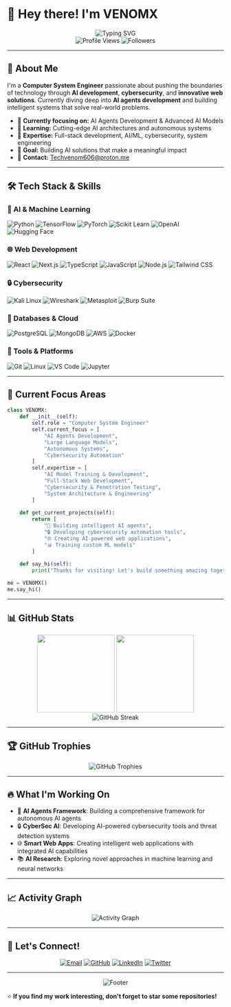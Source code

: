 # 👋 Hey there! I'm VENOMX

<div align="center">
  <img src="https://readme-typing-svg.herokuapp.com?font=Fira+Code&size=30&duration=3000&pause=1000&color=00F7FF&center=true&vCenter=true&width=600&lines=Computer+System+Engineer;AI+Developer+%26+Researcher;Cybersecurity+Expert;Full+Stack+Developer;AI+Agents+Specialist" alt="Typing SVG" />
</div>

<div align="center">
  <img src="https://komarev.com/ghpvc/?username=TechVenom&color=blueviolet&style=flat-square&label=Profile+Views" alt="Profile Views" />
  <img src="https://img.shields.io/github/followers/TechVenom?style=flat-square&color=blue" alt="Followers" />
</div>

---

## 🚀 About Me

I'm a **Computer System Engineer** passionate about pushing the boundaries of technology through **AI development**, **cybersecurity**, and **innovative web solutions**. Currently diving deep into **AI agents development** and building intelligent systems that solve real-world problems.

- 🔭 **Currently focusing on:** AI Agents Development & Advanced AI Models
- 🌱 **Learning:** Cutting-edge AI architectures and autonomous systems
- 💼 **Expertise:** Full-stack development, AI/ML, cybersecurity, system engineering
- 🎯 **Goal:** Building AI solutions that make a meaningful impact
- 📧 **Contact:** Techvenom606@proton.me

---

## 🛠️ Tech Stack & Skills

### 🤖 AI & Machine Learning
![Python](https://img.shields.io/badge/Python-3776AB?style=for-the-badge&logo=python&logoColor=white)
![TensorFlow](https://img.shields.io/badge/TensorFlow-FF6F00?style=for-the-badge&logo=tensorflow&logoColor=white)
![PyTorch](https://img.shields.io/badge/PyTorch-EE4C2C?style=for-the-badge&logo=pytorch&logoColor=white)
![Scikit Learn](https://img.shields.io/badge/scikit_learn-F7931E?style=for-the-badge&logo=scikit-learn&logoColor=white)
![OpenAI](https://img.shields.io/badge/OpenAI-412991?style=for-the-badge&logo=openai&logoColor=white)
![Hugging Face](https://img.shields.io/badge/🤗_Hugging_Face-FFD21E?style=for-the-badge)

### 🌐 Web Development
![React](https://img.shields.io/badge/React-20232A?style=for-the-badge&logo=react&logoColor=61DAFB)
![Next.js](https://img.shields.io/badge/Next.js-000000?style=for-the-badge&logo=nextdotjs&logoColor=white)
![TypeScript](https://img.shields.io/badge/TypeScript-007ACC?style=for-the-badge&logo=typescript&logoColor=white)
![JavaScript](https://img.shields.io/badge/JavaScript-F7DF1E?style=for-the-badge&logo=javascript&logoColor=black)
![Node.js](https://img.shields.io/badge/Node.js-43853D?style=for-the-badge&logo=node.js&logoColor=white)
![Tailwind CSS](https://img.shields.io/badge/Tailwind_CSS-38B2AC?style=for-the-badge&logo=tailwind-css&logoColor=white)

### 🔒 Cybersecurity
![Kali Linux](https://img.shields.io/badge/Kali_Linux-557C94?style=for-the-badge&logo=kali-linux&logoColor=white)
![Wireshark](https://img.shields.io/badge/Wireshark-1679A7?style=for-the-badge&logo=wireshark&logoColor=white)
![Metasploit](https://img.shields.io/badge/Metasploit-2596CD?style=for-the-badge&logo=metasploit&logoColor=white)
![Burp Suite](https://img.shields.io/badge/Burp_Suite-FF6633?style=for-the-badge&logo=burp-suite&logoColor=white)

### 💾 Databases & Cloud
![PostgreSQL](https://img.shields.io/badge/PostgreSQL-316192?style=for-the-badge&logo=postgresql&logoColor=white)
![MongoDB](https://img.shields.io/badge/MongoDB-4EA94B?style=for-the-badge&logo=mongodb&logoColor=white)
![AWS](https://img.shields.io/badge/AWS-232F3E?style=for-the-badge&logo=amazon-aws&logoColor=white)
![Docker](https://img.shields.io/badge/Docker-2496ED?style=for-the-badge&logo=docker&logoColor=white)

### 🔧 Tools & Platforms
![Git](https://img.shields.io/badge/Git-F05032?style=for-the-badge&logo=git&logoColor=white)
![Linux](https://img.shields.io/badge/Linux-FCC624?style=for-the-badge&logo=linux&logoColor=black)
![VS Code](https://img.shields.io/badge/VS_Code-007ACC?style=for-the-badge&logo=visual-studio-code&logoColor=white)
![Jupyter](https://img.shields.io/badge/Jupyter-F37626?style=for-the-badge&logo=jupyter&logoColor=white)

---

## 🎯 Current Focus Areas

```python
class VENOMX:
    def __init__(self):
        self.role = "Computer System Engineer"
        self.current_focus = [
            "AI Agents Development",
            "Large Language Models",
            "Autonomous Systems",
            "Cybersecurity Automation"
        ]
        self.expertise = [
            "AI Model Training & Development",
            "Full-Stack Web Development", 
            "Cybersecurity & Penetration Testing",
            "System Architecture & Engineering"
        ]
        
    def get_current_projects(self):
        return [
            "🤖 Building intelligent AI agents",
            "🔒 Developing cybersecurity automation tools",
            "🌐 Creating AI-powered web applications",
            "📊 Training custom ML models"
        ]
        
    def say_hi(self):
        print("Thanks for visiting! Let's build something amazing together! 🚀")

me = VENOMX()
me.say_hi()
```

---

## 📊 GitHub Stats

<div align="center">
  <img height="180em" src="https://github-readme-stats.vercel.app/api?username=TechVenom&show_icons=true&theme=tokyonight&include_all_commits=true&count_private=true"/>
  <img height="180em" src="https://github-readme-stats.vercel.app/api/top-langs/?username=TechVenom&layout=compact&langs_count=8&theme=tokyonight"/>
</div>

<div align="center">
  <img src="https://github-readme-streak-stats.herokuapp.com/?user=TechVenom&theme=tokyonight" alt="GitHub Streak" />
</div>

---

## 🏆 GitHub Trophies
<div align="center">
  <img src="https://github-profile-trophy.vercel.app/?username=TechVenom&theme=tokyonight&no-frame=false&no-bg=false&margin-w=4" alt="GitHub Trophies" />
</div>

---

## 🔥 What I'm Working On

- 🤖 **AI Agents Framework**: Building a comprehensive framework for autonomous AI agents
- 🔒 **CyberSec AI**: Developing AI-powered cybersecurity tools and threat detection systems
- 🌐 **Smart Web Apps**: Creating intelligent web applications with integrated AI capabilities
- 📚 **AI Research**: Exploring novel approaches in machine learning and neural networks

---

## 📈 Activity Graph
<div align="center">
  <img src="https://github-readme-activity-graph.vercel.app/graph?username=TechVenom&theme=tokyo-night&bg_color=1a1b27&color=70a5fd&line=bf91f3&point=38bdae&area=true&hide_border=true" alt="Activity Graph" />
</div>

---

## 🤝 Let's Connect!

<div align="center">
  
[![Email](https://img.shields.io/badge/Email-D14836?style=for-the-badge&logo=gmail&logoColor=white)](mailto:Techvenom606@proton.me)
[![GitHub](https://img.shields.io/badge/GitHub-100000?style=for-the-badge&logo=github&logoColor=white)](https://github.com/TechVenom)
[![LinkedIn](https://img.shields.io/badge/LinkedIn-0077B5?style=for-the-badge&logo=linkedin&logoColor=white)](#)
[![Twitter](https://img.shields.io/badge/Twitter-1DA1F2?style=for-the-badge&logo=twitter&logoColor=white)](#)

</div>

---

<div align="center">
  <img src="https://capsule-render.vercel.app/api?type=waving&color=gradient&height=100&section=footer&text=Thanks%20for%20visiting!&fontSize=16&fontColor=fff&animation=twinkling&fontAlignY=35" alt="Footer" />
</div>

⭐️ **If you find my work interesting, don't forget to star some repositories!**
